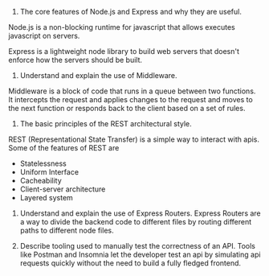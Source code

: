 1. The core features of Node.js and Express and why they are useful.

Node.js is a non-blocking runtime for javascript that allows executes javascript on servers.

Express is a lightweight node library to build web servers that doesn't enforce how the servers should be built.

1. Understand and explain the use of Middleware.

Middleware is a block of code that runs in a queue between two functions. It intercepts the request and applies changes to the request and moves to the next function or responds back to the client based on a set of rules.

1. The basic principles of the REST architectural style.

REST (Representational State Transfer) is a simple way to interact with apis.
Some of the features of REST are
- Statelessness
- Uniform Interface
- Cacheability
- Client-server architecture
- Layered system

1. Understand and explain the use of Express Routers.
Express Routers are a way to divide the backend code to different files by routing different paths to different node files.

1. Describe tooling used to manually test the correctness of an API.
Tools like Postman and Insomnia let the developer test an api by simulating api requests quickly without the need to build a fully fledged frontend.